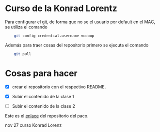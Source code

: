 Curso de la Konrad Lorentz
==========================

Para configurar el git, de forma que no se el usuario por default en el MAC, se utiliza el comando

```bash
	git config credential.username vcobop

```

Además para traer cosas del repositorio primero se ejecuta el comando
```bash
	git pull
```
Cosas para hacer
================
- [x] crear el repositorio con el respectivo README.

- [x] Subir el contenido de la clase 1

- [ ] Subir el contenido de la clase 2

Este es el [enlace](https://github.com/JoseMontanaC/Curso-Konrad-Lorentz) del repositorio del paco.

nov 27 
curso Konrad Lorenz

